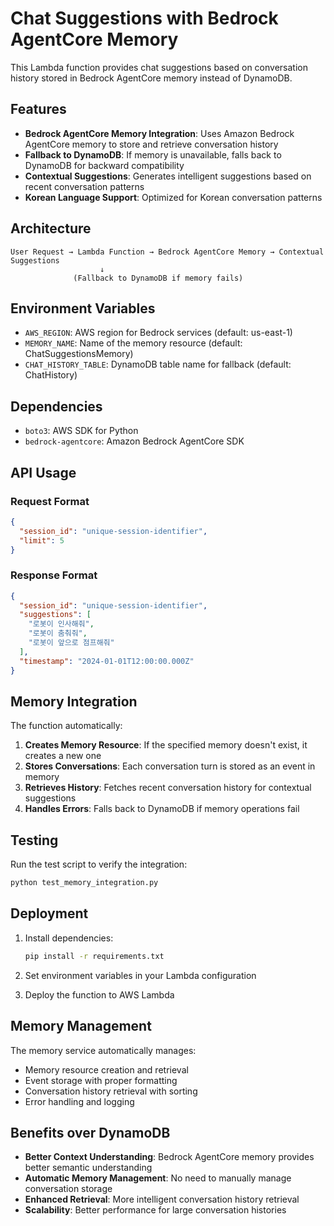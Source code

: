 # Chat Suggestions with Bedrock AgentCore Memory

This Lambda function provides chat suggestions based on conversation history stored in Bedrock AgentCore memory instead of DynamoDB.

## Features

- **Bedrock AgentCore Memory Integration**: Uses Amazon Bedrock AgentCore memory to store and retrieve conversation history
- **Fallback to DynamoDB**: If memory is unavailable, falls back to DynamoDB for backward compatibility
- **Contextual Suggestions**: Generates intelligent suggestions based on recent conversation patterns
- **Korean Language Support**: Optimized for Korean conversation patterns

## Architecture

```
User Request → Lambda Function → Bedrock AgentCore Memory → Contextual Suggestions
                    ↓
              (Fallback to DynamoDB if memory fails)
```

## Environment Variables

- `AWS_REGION`: AWS region for Bedrock services (default: us-east-1)
- `MEMORY_NAME`: Name of the memory resource (default: ChatSuggestionsMemory)
- `CHAT_HISTORY_TABLE`: DynamoDB table name for fallback (default: ChatHistory)

## Dependencies

- `boto3`: AWS SDK for Python
- `bedrock-agentcore`: Amazon Bedrock AgentCore SDK

## API Usage

### Request Format

```json
{
  "session_id": "unique-session-identifier",
  "limit": 5
}
```

### Response Format

```json
{
  "session_id": "unique-session-identifier",
  "suggestions": [
    "로봇이 인사해줘",
    "로봇이 춤춰줘",
    "로봇이 앞으로 점프해줘"
  ],
  "timestamp": "2024-01-01T12:00:00.000Z"
}
```

## Memory Integration

The function automatically:

1. **Creates Memory Resource**: If the specified memory doesn't exist, it creates a new one
2. **Stores Conversations**: Each conversation turn is stored as an event in memory
3. **Retrieves History**: Fetches recent conversation history for contextual suggestions
4. **Handles Errors**: Falls back to DynamoDB if memory operations fail

## Testing

Run the test script to verify the integration:

```bash
python test_memory_integration.py
```

## Deployment

1. Install dependencies:
   ```bash
   pip install -r requirements.txt
   ```

2. Set environment variables in your Lambda configuration

3. Deploy the function to AWS Lambda

## Memory Management

The memory service automatically manages:
- Memory resource creation and retrieval
- Event storage with proper formatting
- Conversation history retrieval with sorting
- Error handling and logging

## Benefits over DynamoDB

- **Better Context Understanding**: Bedrock AgentCore memory provides better semantic understanding
- **Automatic Memory Management**: No need to manually manage conversation storage
- **Enhanced Retrieval**: More intelligent conversation history retrieval
- **Scalability**: Better performance for large conversation histories
